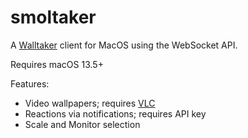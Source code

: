 # smoltaker

A [Walltaker](https://walltaker.joi.how/) client for MacOS using the WebSocket API.

Requires macOS 13.5+

Features:
* Video wallpapers; requires [VLC](https://www.videolan.org/vlc/)
* Reactions via notifications; requires API key
* Scale and Monitor selection